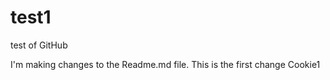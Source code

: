 # test1
test of GitHub


I'm making changes to the Readme.md file.
This is the first change  Cookie1
